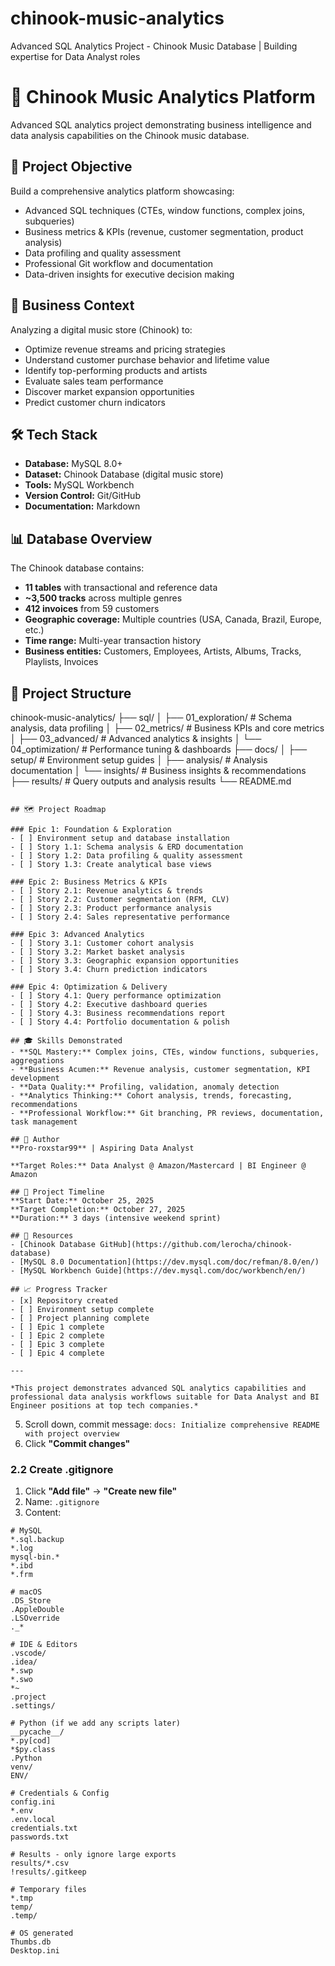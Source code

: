 # chinook-music-analytics
Advanced SQL Analytics Project - Chinook Music Database | Building expertise for Data Analyst roles

# 🎵 Chinook Music Analytics Platform

Advanced SQL analytics project demonstrating business intelligence and data analysis capabilities on the Chinook music database.

## 🎯 Project Objective
Build a comprehensive analytics platform showcasing:
- Advanced SQL techniques (CTEs, window functions, complex joins, subqueries)
- Business metrics & KPIs (revenue, customer segmentation, product analysis)
- Data profiling and quality assessment
- Professional Git workflow and documentation
- Data-driven insights for executive decision making

## 🏢 Business Context
Analyzing a digital music store (Chinook) to:
- Optimize revenue streams and pricing strategies
- Understand customer purchase behavior and lifetime value
- Identify top-performing products and artists
- Evaluate sales team performance
- Discover market expansion opportunities
- Predict customer churn indicators

## 🛠️ Tech Stack
- **Database:** MySQL 8.0+ 
- **Dataset:** Chinook Database (digital music store)
- **Tools:** MySQL Workbench
- **Version Control:** Git/GitHub
- **Documentation:** Markdown

## 📊 Database Overview
The Chinook database contains:
- **11 tables** with transactional and reference data
- **~3,500 tracks** across multiple genres
- **412 invoices** from 59 customers
- **Geographic coverage:** Multiple countries (USA, Canada, Brazil, Europe, etc.)
- **Time range:** Multi-year transaction history
- **Business entities:** Customers, Employees, Artists, Albums, Tracks, Playlists, Invoices

## 📁 Project Structure
chinook-music-analytics/
├── sql/
│   ├── 01_exploration/     # Schema analysis, data profiling
│   ├── 02_metrics/          # Business KPIs and core metrics
│   ├── 03_advanced/         # Advanced analytics & insights
│   └── 04_optimization/     # Performance tuning & dashboards
├── docs/
│   ├── setup/               # Environment setup guides
│   ├── analysis/            # Analysis documentation
│   └── insights/            # Business insights & recommendations
├── results/                 # Query outputs and analysis results
└── README.md
```

## 🗺️ Project Roadmap

### Epic 1: Foundation & Exploration
- [ ] Environment setup and database installation
- [ ] Story 1.1: Schema analysis & ERD documentation
- [ ] Story 1.2: Data profiling & quality assessment
- [ ] Story 1.3: Create analytical base views

### Epic 2: Business Metrics & KPIs
- [ ] Story 2.1: Revenue analytics & trends
- [ ] Story 2.2: Customer segmentation (RFM, CLV)
- [ ] Story 2.3: Product performance analysis
- [ ] Story 2.4: Sales representative performance

### Epic 3: Advanced Analytics
- [ ] Story 3.1: Customer cohort analysis
- [ ] Story 3.2: Market basket analysis
- [ ] Story 3.3: Geographic expansion opportunities
- [ ] Story 3.4: Churn prediction indicators

### Epic 4: Optimization & Delivery
- [ ] Story 4.1: Query performance optimization
- [ ] Story 4.2: Executive dashboard queries
- [ ] Story 4.3: Business recommendations report
- [ ] Story 4.4: Portfolio documentation & polish

## 🎓 Skills Demonstrated
- **SQL Mastery:** Complex joins, CTEs, window functions, subqueries, aggregations
- **Business Acumen:** Revenue analysis, customer segmentation, KPI development
- **Data Quality:** Profiling, validation, anomaly detection
- **Analytics Thinking:** Cohort analysis, trends, forecasting, recommendations
- **Professional Workflow:** Git branching, PR reviews, documentation, task management

## 👤 Author
**Pro-roxstar99** | Aspiring Data Analyst

**Target Roles:** Data Analyst @ Amazon/Mastercard | BI Engineer @ Amazon

## 📅 Project Timeline
**Start Date:** October 25, 2025  
**Target Completion:** October 27, 2025  
**Duration:** 3 days (intensive weekend sprint)

## 🔗 Resources
- [Chinook Database GitHub](https://github.com/lerocha/chinook-database)
- [MySQL 8.0 Documentation](https://dev.mysql.com/doc/refman/8.0/en/)
- [MySQL Workbench Guide](https://dev.mysql.com/doc/workbench/en/)

## 📈 Progress Tracker
- [x] Repository created
- [ ] Environment setup complete
- [ ] Project planning complete
- [ ] Epic 1 complete
- [ ] Epic 2 complete
- [ ] Epic 3 complete
- [ ] Epic 4 complete

---

*This project demonstrates advanced SQL analytics capabilities and professional data analysis workflows suitable for Data Analyst and BI Engineer positions at top tech companies.*
```

5. Scroll down, commit message: `docs: Initialize comprehensive README with project overview`
6. Click **"Commit changes"**

### 2.2 Create .gitignore

1. Click **"Add file"** → **"Create new file"**
2. Name: `.gitignore`
3. Content:
```
# MySQL
*.sql.backup
*.log
mysql-bin.*
*.ibd
*.frm

# macOS
.DS_Store
.AppleDouble
.LSOverride
._*

# IDE & Editors
.vscode/
.idea/
*.swp
*.swo
*~
.project
.settings/

# Python (if we add any scripts later)
__pycache__/
*.py[cod]
*$py.class
.Python
venv/
ENV/

# Credentials & Config
config.ini
*.env
.env.local
credentials.txt
passwords.txt

# Results - only ignore large exports
results/*.csv
!results/.gitkeep

# Temporary files
*.tmp
temp/
.temp/

# OS generated
Thumbs.db
Desktop.ini
